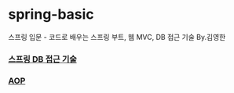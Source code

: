 # spring-basic
스프링 입문 - 코드로 배우는 스프링 부트, 웹 MVC, DB 접근 기술 By.김영한


### [스프링 DB 접근 기술](https://github.com/codesejin/spring-basic/blob/bd6af2ab59f41ba650583ff0539af03adb65e27f/summary/C6_%EC%8A%A4%ED%94%84%EB%A7%81%20DB%20%EC%A0%91%EA%B7%BC%20%EA%B8%B0%EC%88%A0.md)

### [AOP](https://github.com/codesejin/spring-basic/blob/bd6af2ab59f41ba650583ff0539af03adb65e27f/summary/C7_AOP.md)
